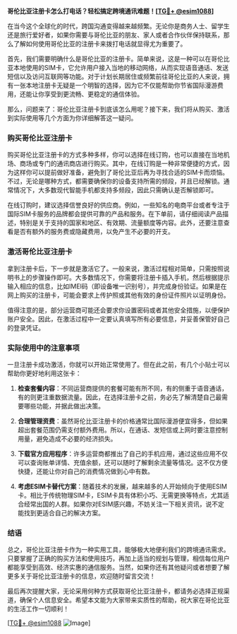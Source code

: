 **哥伦比亚注册卡怎么打电话？轻松搞定跨境通讯难题！[[TG💪+ @esim1088](https://t.me/s/esim1088)]**

在当今这个全球化的时代，跨国沟通变得越来越频繁。无论你是商务人士、留学生还是旅行爱好者，如果你需要与哥伦比亚的朋友、家人或者合作伙伴保持联系，那么了解如何使用哥伦比亚的注册卡来拨打电话就显得尤为重要了。

首先，我们需要明确什么是哥伦比亚的注册卡。简单来说，这是一种可以在哥伦比亚本地使用的SIM卡，它允许用户接入当地的移动网络，从而实现语音通话、发送短信以及访问互联网等功能。对于计划长期居住或频繁前往哥伦比亚的人来说，拥有一张本地注册卡无疑是一个明智的选择，因为它不仅能帮助你节省国际漫游费用，还能让你享受到更流畅、更稳定的通信体验。

那么，问题来了：哥伦比亚注册卡到底该怎么用呢？接下来，我们将从购买、激活到实际使用等几个方面为你详细解答这一疑问。

### 购买哥伦比亚注册卡

购买哥伦比亚注册卡的方式多种多样，你可以选择在线订购，也可以直接在当地机场、商场或专门的通讯商店进行购买。其中，在线订购是一种非常便捷的方式，因为这样你可以提前做好准备，避免到了哥伦比亚后再为寻找合适的SIM卡而烦恼。不过，无论是哪种方式，都需要确保你的设备支持所需的频段，并且已经解锁。通常情况下，大多数现代智能手机都支持多频段，因此只需确认是否解锁即可。

在线订购时，建议选择信誉良好的供应商。例如，一些知名的电商平台或者专注于国际SIM卡服务的品牌都会提供可靠的产品和服务。在下单前，请仔细阅读产品描述，特别是关于支持的国家和地区、有效期、流量额度等内容。此外，还要注意查看是否有额外的服务费或隐藏费用，以免产生不必要的开支。

### 激活哥伦比亚注册卡

拿到注册卡后，下一步就是激活它了。一般来说，激活过程相对简单，只需按照说明书上的步骤操作即可。大多数情况下，你需要将注册卡插入手机，然后根据提示输入相应的信息，比如IMEI码（即设备唯一识别号），并完成身份验证。如果是在网上购买的注册卡，可能会要求上传护照或其他有效的身份证件照片以证明身份。

值得注意的是，部分运营商可能还会要求你设置密码或者其他安全措施，以便保护账户安全。因此，在激活过程中一定要认真填写所有必要信息，并妥善保管好自己的登录凭证。

### 实际使用中的注意事项

一旦注册卡成功激活，你就可以开始正常使用了。但在此之前，有几个小贴士可以帮助你更好地利用这张卡：

1. **检查套餐内容**：不同运营商提供的套餐可能有所不同，有的侧重于语音通话，有的则更注重数据流量。因此，在选择注册卡之前，务必先了解清楚自己最需要哪些功能，并据此做出决策。
   
2. **合理管理资费**：虽然哥伦比亚注册卡的价格通常比国际漫游便宜得多，但如果超出套餐范围仍需支付额外费用。所以，在通话、发短信或上网时要注意控制用量，避免造成不必要的经济损失。

3. **下载官方应用程序**：许多运营商都推出了自己的手机应用，通过这些应用不仅可以查询账单详情、充值余额，还可以随时了解剩余流量等情况。这不仅方便快捷，还能让你对自己的消费情况做到心中有数。

4. **考虑ESIM卡替代方案**：随着技术的发展，越来越多的人开始倾向于使用ESIM卡。相比于传统物理SIM卡，ESIM卡具有体积小巧、无需更换等特点，尤其适合经常出国的人群。如果你对ESIM感兴趣，不妨关注一下相关资讯，说不定能找到更适合自己的解决方案。

### 结语

总之，哥伦比亚注册卡作为一种实用工具，能够极大地便利我们的跨境通讯需求。只要掌握了正确的购买方法和使用技巧，再加上适当的规划与管理，相信每位用户都能享受到高效、经济实惠的通信服务。当然，如果你还有其他疑问或者想要了解更多关于哥伦比亚注册卡的信息，欢迎随时留言交流！

最后再次提醒大家，无论采用何种方式获取哥伦比亚注册卡，都请务必选择正规渠道，确保个人信息安全。希望本文能为大家带来实质性的帮助，祝大家在哥伦比亚的生活工作一切顺利！

[[TG💪+ @esim1088](https://t.me/s/esim1088) ![Image](https://i.postimg.cc/4NQfJmqS/Snipaste-2025-05-13-00-14-12.png)]